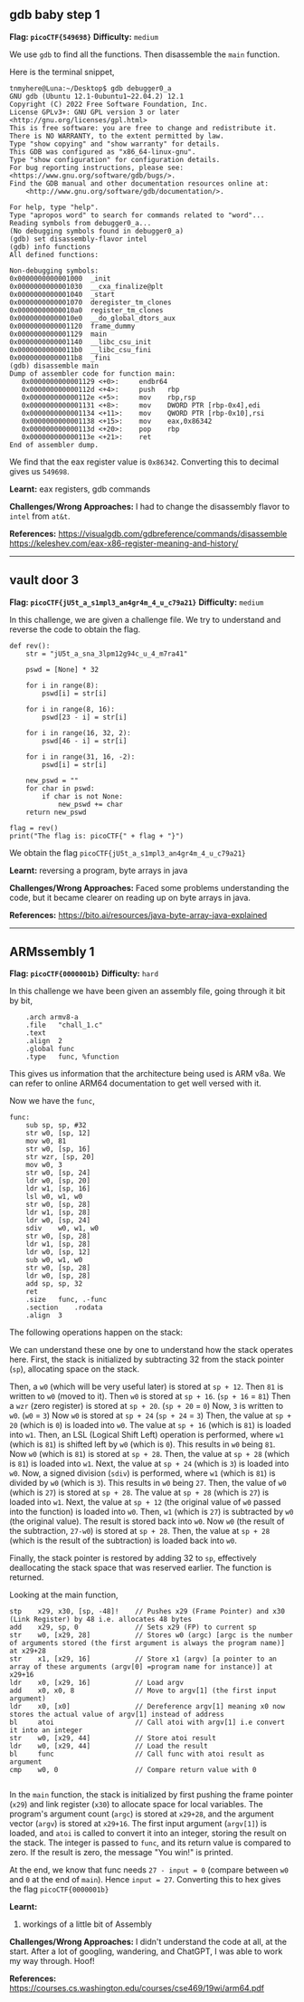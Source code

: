 ## gdb baby step 1

**Flag: `picoCTF{549698}`**
**Difficulty:** `medium`

We use `gdb` to find all the functions. 
Then disassemble the `main` function.

Here is the terminal snippet,
```
tnmyhere@Luna:~/Desktop$ gdb debugger0_a
GNU gdb (Ubuntu 12.1-0ubuntu1~22.04.2) 12.1
Copyright (C) 2022 Free Software Foundation, Inc.
License GPLv3+: GNU GPL version 3 or later <http://gnu.org/licenses/gpl.html>
This is free software: you are free to change and redistribute it.
There is NO WARRANTY, to the extent permitted by law.
Type "show copying" and "show warranty" for details.
This GDB was configured as "x86_64-linux-gnu".
Type "show configuration" for configuration details.
For bug reporting instructions, please see:
<https://www.gnu.org/software/gdb/bugs/>.
Find the GDB manual and other documentation resources online at:
    <http://www.gnu.org/software/gdb/documentation/>.

For help, type "help".
Type "apropos word" to search for commands related to "word"...
Reading symbols from debugger0_a...
(No debugging symbols found in debugger0_a)
(gdb) set disassembly-flavor intel
(gdb) info functions
All defined functions:

Non-debugging symbols:
0x0000000000001000  _init
0x0000000000001030  __cxa_finalize@plt
0x0000000000001040  _start
0x0000000000001070  deregister_tm_clones
0x00000000000010a0  register_tm_clones
0x00000000000010e0  __do_global_dtors_aux
0x0000000000001120  frame_dummy
0x0000000000001129  main
0x0000000000001140  __libc_csu_init
0x00000000000011b0  __libc_csu_fini
0x00000000000011b8  _fini
(gdb) disassemble main
Dump of assembler code for function main:
   0x0000000000001129 <+0>:     endbr64
   0x000000000000112d <+4>:     push   rbp
   0x000000000000112e <+5>:     mov    rbp,rsp
   0x0000000000001131 <+8>:     mov    DWORD PTR [rbp-0x4],edi
   0x0000000000001134 <+11>:    mov    QWORD PTR [rbp-0x10],rsi
   0x0000000000001138 <+15>:    mov    eax,0x86342
   0x000000000000113d <+20>:    pop    rbp
   0x000000000000113e <+21>:    ret
End of assembler dump.
```

We find that the eax register value is `0x86342`. Converting this to decimal gives us `549698`.

**Learnt:** eax registers, gdb commands

**Challenges/Wrong Approaches:**
I had to change the disassembly flavor to `intel` from `at&t`.

**References:**
https://visualgdb.com/gdbreference/commands/disassemble
https://keleshev.com/eax-x86-register-meaning-and-history/

---
## vault door 3

**Flag: `picoCTF{jU5t_a_s1mpl3_an4gr4m_4_u_c79a21}`**
**Difficulty:** `medium`

In this challenge, we are given a challenge file. We try to understand and reverse the code to obtain the flag.

```
def rev():
    str = "jU5t_a_sna_3lpm12g94c_u_4_m7ra41"

    pswd = [None] * 32

    for i in range(8):
        pswd[i] = str[i]

    for i in range(8, 16):
        pswd[23 - i] = str[i]

    for i in range(16, 32, 2):
        pswd[46 - i] = str[i]

    for i in range(31, 16, -2):
        pswd[i] = str[i]

    new_pswd = ""
    for char in pswd:
        if char is not None:
            new_pswd += char
    return new_pswd

flag = rev()
print("The flag is: picoCTF{" + flag + "}")
```

We obtain the flag `picoCTF{jU5t_a_s1mpl3_an4gr4m_4_u_c79a21}`

**Learnt:** reversing a program, byte arrays in java

**Challenges/Wrong Approaches:**
Faced some problems understanding the code, but it became clearer on reading up on byte arrays in java.

**References:**
https://bito.ai/resources/java-byte-array-java-explained

---
## ARMssembly 1
**Flag: `picoCTF{0000001b}`**
**Difficulty:** `hard`

In this challenge we have been given an assembly file, going through it bit by bit,
```
	.arch armv8-a
	.file	"chall_1.c"
	.text
	.align	2
	.global	func
	.type	func, %function
```

This gives us information that the architecture being used is ARM v8a. We can refer to online ARM64 documentation to get well versed with it.

Now we have the `func`,
```
func:
	sub	sp, sp, #32
	str	w0, [sp, 12]
	mov	w0, 81
	str	w0, [sp, 16]
	str	wzr, [sp, 20]
	mov	w0, 3
	str	w0, [sp, 24]
	ldr	w0, [sp, 20]
	ldr	w1, [sp, 16]
	lsl	w0, w1, w0
	str	w0, [sp, 28]
	ldr	w1, [sp, 28]
	ldr	w0, [sp, 24]
	sdiv	w0, w1, w0
	str	w0, [sp, 28]
	ldr	w1, [sp, 28]
	ldr	w0, [sp, 12]
	sub	w0, w1, w0
	str	w0, [sp, 28]
	ldr	w0, [sp, 28]
	add	sp, sp, 32
	ret
	.size	func, .-func
	.section	.rodata
	.align	3
```

The following operations happen on the stack:

We can understand these one by one to understand how the stack operates here. First, the stack is initialized by subtracting 32 from the stack pointer (`sp`), allocating space on the stack.

Then, a `w0` (which will be very useful later) is stored at `sp + 12`.
Then `81` is written to `w0` (moved to it).
Then `w0` is stored at `sp + 16`. (`sp + 16` = `81`)
Then a `wzr` (zero register) is stored at `sp + 20`. (`sp + 20` = `0`)
Now, `3` is written to `w0`. (`w0` = `3`)
Now `w0` is stored at `sp + 24` (`sp + 24` = `3`)
Then, the value at `sp + 20` (which is `0`) is loaded into `w0`.
The value at `sp + 16` (which is `81`) is loaded into `w1`.
Then, an LSL (Logical Shift Left) operation is performed, where `w1` (which is `81`) is shifted left by `w0` (which is `0`). This results in `w0` being `81`.
Now `w0` (which is `81`) is stored at `sp + 28`.
Then, the value at `sp + 28` (which is `81`) is loaded into `w1`.
Next, the value at `sp + 24` (which is `3`) is loaded into `w0`.
Now, a signed division (`sdiv`) is performed, where `w1` (which is `81`) is divided by `w0` (which is `3`). This results in `w0` being `27`.
Then, the value of `w0` (which is `27`) is stored at `sp + 28`.
The value at `sp + 28` (which is `27`) is loaded into `w1`.
Next, the value at `sp + 12` (the original value of `w0` passed into the function) is loaded into `w0`.
Then, `w1` (which is `27`) is subtracted by `w0` (the original value). The result is stored back into `w0`.
Now `w0` (the result of the subtraction, `27-w0`) is stored at `sp + 28`.
Then, the value at `sp + 28` (which is the result of the subtraction) is loaded back into `w0`.

Finally, the stack pointer is restored by adding 32 to `sp`, effectively deallocating the stack space that was reserved earlier. The function is returned.

Looking at the main function,
```
stp    x29, x30, [sp, -48]!    // Pushes x29 (Frame Pointer) and x30 (Link Register) by 48 i.e. allocates 48 bytes
add    x29, sp, 0              // Sets x29 (FP) to current sp
str    w0, [x29, 28]           // Stores w0 (argc) [argc is the number of arguments stored (the first argument is always the program name)] at x29+28
str    x1, [x29, 16]           // Store x1 (argv) [a pointer to an array of these arguments (argv[0] =program name for instance)] at x29+16
ldr    x0, [x29, 16]           // Load argv
add    x0, x0, 8               // Move to argv[1] (the first input argument)
ldr    x0, [x0]                // Dereference argv[1] meaning x0 now stores the actual value of argv[1] instead of address
bl     atoi                    // Call atoi with argv[1] i.e convert it into an integer
str    w0, [x29, 44]           // Store atoi result
ldr    w0, [x29, 44]           // Load the result
bl     func                    // Call func with atoi result as argument
cmp    w0, 0                   // Compare return value with 0


```

In the `main` function, the stack is initialized by first pushing the frame pointer (`x29`) and link register (`x30`) to allocate space for local variables. The program's argument count (`argc`) is stored at `x29+28`, and the argument vector (`argv`) is stored at `x29+16`. The first input argument (`argv[1]`) is loaded, and `atoi` is called to convert it into an integer, storing the result on the stack. The integer is passed to `func`, and its return value is compared to zero. If the result is zero, the message "You win!" is printed.

At the end, we know that func needs `27 - input = 0` (compare between `w0` and `0` at the end of `main`). Hence `input = 27`. Converting this to hex gives the flag `picoCTF{0000001b}`

**Learnt:** 
1. workings of a little bit of Assembly

**Challenges/Wrong Approaches:**
I didn't understand the code at all, at the start. After a lot of googling, wandering, and ChatGPT, I was able to work my way through. Hoof!

**References:**
https://courses.cs.washington.edu/courses/cse469/19wi/arm64.pdf

